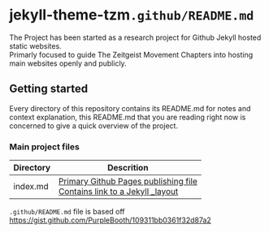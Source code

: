 # jekyll-theme-tzm<code>.github/README.md</code>
The Project has been started as a research project for Github Jekyll hosted static websites. <br>
Primarly focused to guide The Zeitgeist Movement Chapters into hosting main websites openly and publicly.

## Getting started

Every directory of this repository contains its README.md for notes and context explanation, this README.md that you are reading right now is concerned to give a quick overview of the project.

### Main project files

| Directory | Descrition                                                                  |
|-----------|-----------------------------------------------------------------------------|
| index.md  | [Primary Github Pages publishing file <br> Contains link to a Jekyll _layout][1] |

[1]:https://blog.github.com/2016-12-09-publishing-with-github-pages-now-as-easy-as-1-2-3/

<code>.github/README.md</code> file is based off https://gist.github.com/PurpleBooth/109311bb0361f32d87a2
